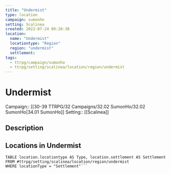 ```yaml
---
title: "Undermist"
type: location
campaign: sumonho
setting: Scalinea
created: 2022-07-24 09:28:38
location:
  name: "Undermist"
  locationtype: "Region"
  region: "undermist"
  settlement: 
tags:
  - ttrpg/campaign/sumonho
  - ttrpg/setting/scalinea/location/region/undermist
---
```

# Undermist

Campaign:: [[30-39 TTRPG/32 Campaigns/32.02 SumonHo/32.02 SumonHo|34.01 SumonHo]]
Setting:: [[Scalinea]]

## Description



## Locations in Undermist

```dataview
TABLE location.locationtype AS Type, location.settlement AS Settlement FROM #ttrpg/setting/scalinea/location/region/undermist
WHERE locationType = "Settlement"```

